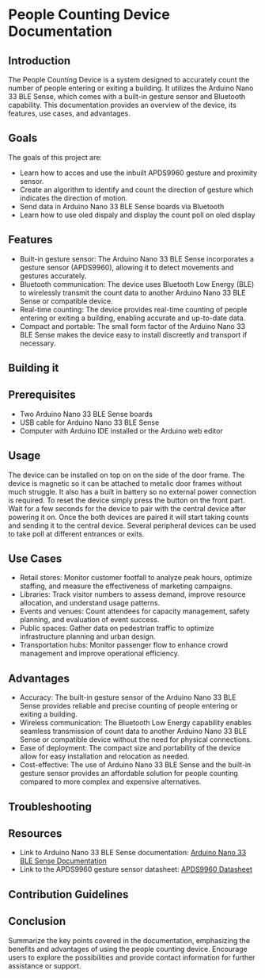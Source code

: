 # People Counting Device Documentation

## Introduction
The People Counting Device is a system designed to accurately count the number of people entering or exiting a building. It utilizes the Arduino Nano 33 BLE Sense, which comes with a built-in gesture sensor and Bluetooth capability. This documentation provides an overview of the device, its features, use cases, and advantages.


## Goals
The goals of this project are:

- Learn how to acces and use the inbuilt APDS9960 gesture and proximity sensor.
- Create an algorithm to identify and count the direction of gesture which indicates the direction of motion.
- Send data in Arduino Nano 33 BLE Sense boards via Bluetooth
- Learn how to use oled dispaly and display the count poll on oled display

## Features
- Built-in gesture sensor: The Arduino Nano 33 BLE Sense incorporates a gesture sensor (APDS9960), allowing it to detect movements and gestures accurately.
- Bluetooth communication: The device uses Bluetooth Low Energy (BLE) to wirelessly transmit the count data to another Arduino Nano 33 BLE Sense or compatible device.
- Real-time counting: The device provides real-time counting of people entering or exiting a building, enabling accurate and up-to-date data.
- Compact and portable: The small form factor of the Arduino Nano 33 BLE Sense makes the device easy to install discreetly and transport if necessary.

## Building it

 ## Prerequisites
  - Two Arduino Nano 33 BLE Sense boards
  - USB cable for Arduino Nano 33 BLE Sense
  - Computer with Arduino IDE installed or the Arduino web editor


## Usage
The device can be installed on top on on the side of the door frame.
The device is magnetic so it can be attached to metalic door frames without much struggle. It also has a built in battery so no external power connection is required.
To reset the device simply press the button on the front part.
Wait for a few seconds for the device to pair with the central device after powering it on.
Once the both devices are paired it will start taking counts and sending it to the central device.
Several peripheral devices can be used to take poll at different entrances or exits.


## Use Cases
- Retail stores: Monitor customer footfall to analyze peak hours, optimize staffing, and measure the effectiveness of marketing campaigns.
- Libraries: Track visitor numbers to assess demand, improve resource allocation, and understand usage patterns.
- Events and venues: Count attendees for capacity management, safety planning, and evaluation of event success.
- Public spaces: Gather data on pedestrian traffic to optimize infrastructure planning and urban design.
- Transportation hubs: Monitor passenger flow to enhance crowd management and improve operational efficiency.

## Advantages
- Accuracy: The built-in gesture sensor of the Arduino Nano 33 BLE Sense provides reliable and precise counting of people entering or exiting a building.
- Wireless communication: The Bluetooth Low Energy capability enables seamless transmission of count data to another Arduino Nano 33 BLE Sense or compatible device without the need for physical connections.
- Ease of deployment: The compact size and portability of the device allow for easy installation and relocation as needed.
- Cost-effective: The use of Arduino Nano 33 BLE Sense and the built-in gesture sensor provides an affordable solution for people counting compared to more complex and expensive alternatives.

## Troubleshooting


## Resources
- Link to Arduino Nano 33 BLE Sense documentation: [Arduino Nano 33 BLE Sense Documentation](https://www.arduino.cc/en/Guide/NANO33BLESense)
- Link to the APDS9960 gesture sensor datasheet: [APDS9960 Datasheet](https://www.sparkfun.com/datasheets/Components/General/APDS-9960.pdf)

## Contribution Guidelines


## Conclusion
Summarize the key points covered in the documentation, emphasizing the benefits and advantages of using the people counting device. Encourage users to explore the possibilities and provide contact information for further assistance or support.


